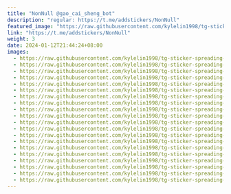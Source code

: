 ```yaml
---
title: "NonNull @gao_cai_sheng_bot"
description: "regular: https://t.me/addstickers/NonNull"
featured_image: "https://raw.githubusercontent.com/kylelin1998/tg-sticker-spreading-worldwide-images/main/img/1156854d-d6fa-4245-ba4a-1ae9bcc420ec.jpg"
link: "https://t.me/addstickers/NonNull"
weight: 3
date: 2024-01-12T21:44:24+08:00
images:
  - https://raw.githubusercontent.com/kylelin1998/tg-sticker-spreading-worldwide-images/main/img/1156854d-d6fa-4245-ba4a-1ae9bcc420ec.jpg
  - https://raw.githubusercontent.com/kylelin1998/tg-sticker-spreading-worldwide-images/main/img/b9df7ff8-0857-4b75-917f-515a91cac54e.jpg
  - https://raw.githubusercontent.com/kylelin1998/tg-sticker-spreading-worldwide-images/main/img/dfc5f76d-e5a8-4a6e-8f8e-b67f1fc09d5e.jpg
  - https://raw.githubusercontent.com/kylelin1998/tg-sticker-spreading-worldwide-images/main/img/ae158bf6-82dd-407a-86a5-966afb3984b7.jpg
  - https://raw.githubusercontent.com/kylelin1998/tg-sticker-spreading-worldwide-images/main/img/82f060ff-12a9-4fd1-8385-d6cb18a7841b.jpg
  - https://raw.githubusercontent.com/kylelin1998/tg-sticker-spreading-worldwide-images/main/img/ce94801c-4fe0-49f6-9262-6e28b2348877.jpg
  - https://raw.githubusercontent.com/kylelin1998/tg-sticker-spreading-worldwide-images/main/img/d18c0fd1-082d-487b-814c-c1d397dfdb1f.jpg
  - https://raw.githubusercontent.com/kylelin1998/tg-sticker-spreading-worldwide-images/main/img/dd83f09d-0969-4e80-9e7f-26c090f115a3.jpg
  - https://raw.githubusercontent.com/kylelin1998/tg-sticker-spreading-worldwide-images/main/img/9ffc068c-e02a-4e3f-985a-03bf6651ea49.jpg
  - https://raw.githubusercontent.com/kylelin1998/tg-sticker-spreading-worldwide-images/main/img/ccf41c3f-61c8-4576-90a5-55a58640ba44.jpg
  - https://raw.githubusercontent.com/kylelin1998/tg-sticker-spreading-worldwide-images/main/img/28fb48a5-928d-456d-8b97-20f9df938ceb.jpg
  - https://raw.githubusercontent.com/kylelin1998/tg-sticker-spreading-worldwide-images/main/img/8b5e4eb8-8e23-4d2a-9240-8894d006ee83.jpg
  - https://raw.githubusercontent.com/kylelin1998/tg-sticker-spreading-worldwide-images/main/img/794e20a0-288d-4ba1-be74-23deb4e02211.jpg
  - https://raw.githubusercontent.com/kylelin1998/tg-sticker-spreading-worldwide-images/main/img/b3ecb688-4231-4c8f-8b15-6f6dc32db882.jpg
  - https://raw.githubusercontent.com/kylelin1998/tg-sticker-spreading-worldwide-images/main/img/efcef3e0-639c-4fde-b4e1-2c818fcf2cce.jpg
  - https://raw.githubusercontent.com/kylelin1998/tg-sticker-spreading-worldwide-images/main/img/290ec358-4447-49d5-9a74-37b82d70dbb4.jpg
  - https://raw.githubusercontent.com/kylelin1998/tg-sticker-spreading-worldwide-images/main/img/d8887af4-4322-428f-a7e0-d1499ef614c5.jpg
  - https://raw.githubusercontent.com/kylelin1998/tg-sticker-spreading-worldwide-images/main/img/ebc14af5-98c6-4e66-9be3-e719f8946f1e.jpg
  - https://raw.githubusercontent.com/kylelin1998/tg-sticker-spreading-worldwide-images/main/img/a5c76495-be93-42f2-93af-f69779bbdc4b.jpg
  - https://raw.githubusercontent.com/kylelin1998/tg-sticker-spreading-worldwide-images/main/img/51bdffdf-3722-43a0-a549-30b395ce68b9.jpg
---
```

